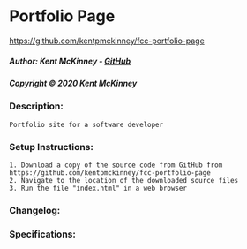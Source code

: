 <!-- Category: FreeCodeCamp;HTML/CSS/JS -->

# Portfolio Page
https://github.com/kentpmckinney/fcc-portfolio-page

##### Author: Kent McKinney - [GitHub](https://github.com/kentpmckinney)
##### Copyright &copy; 2020 Kent McKinney
### Description:

``Portfolio site for a software developer``

### Setup Instructions:
    1. Download a copy of the source code from GitHub from https://github.com/kentpmckinney/fcc-portfolio-page
    2. Navigate to the location of the downloaded source files
    3. Run the file "index.html" in a web browser

### Changelog:


### Specifications:


